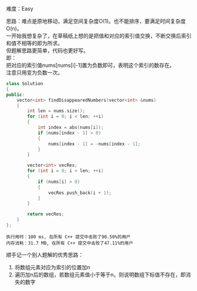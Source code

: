 难度：Easy

思路：难点是原地移动，满足空间复杂度O(1)。也不能排序，要满足时间复杂度O(n)。  
一开始我想复杂了，在草稿纸上想的是把值和对应的索引值交换，不断交换后索引和值不相等的即为所求。  
但题解思路更简单，代码也更好写。  
即：  
把对应的索引值nums[nums[i]-1]置为负数即可，表明这个索引的数存在。  
注意只用变为负数一次。  
```cpp
class Solution
{
public:
    vector<int> findDisappearedNumbers(vector<int> &nums)
    {
        int len = nums.size();
        for (int i = 0; i < len; ++i)
        {
            int index = abs(nums[i]);
            if (nums[index - 1] > 0)
            {
                nums[index - 1] = -nums[index - 1];
            }
        }

        vector<int> vecRes;
        for (int i = 0; i < len; ++i)
        {
            if (nums[i] > 0)
            {
                vecRes.push_back(i + 1);
            }
        }

        return vecRes;
    }
};
```
```
执行用时：100 ms, 在所有 C++ 提交中击败了90.50%的用户
内存消耗：31.7 MB, 在所有 C++ 提交中击败了47.11%的用户
```

顺手记一个别人题解的优秀思路：  
1. 将数组元素对应为索引的位置加n  
2. 遍历加n后的数组，若数组元素值小于等于n，则说明数组下标值不存在，即消失的数字  
